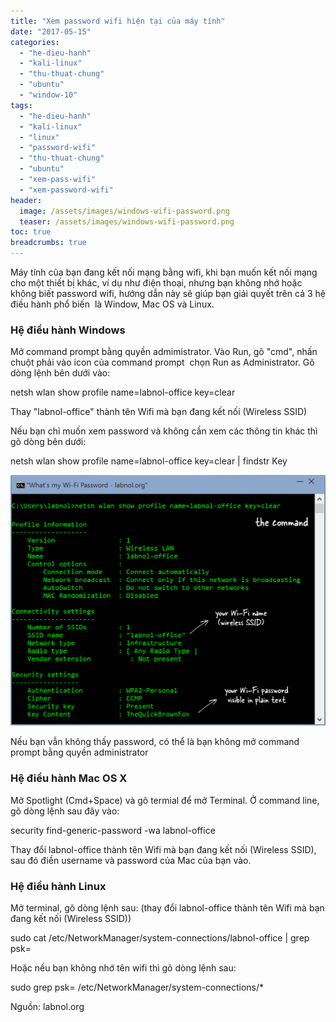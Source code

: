 ```yaml
---
title: "Xem password wifi hiện tại của máy tính"
date: "2017-05-15"
categories: 
  - "he-dieu-hanh"
  - "kali-linux"
  - "thu-thuat-chung"
  - "ubuntu"
  - "window-10"
tags: 
  - "he-dieu-hanh"
  - "kali-linux"
  - "linux"
  - "password-wifi"
  - "thu-thuat-chung"
  - "ubuntu"
  - "xem-pass-wifi"
  - "xem-password-wifi"
header:
  image: /assets/images/windows-wifi-password.png
  teaser: /assets/images/windows-wifi-password.png
toc: true
breadcrumbs: true
---
```


Máy tính của bạn đang kết nối mạng bằng wifi, khi bạn muốn kết nối mạng cho một thiết bị khác, ví dụ như điện thoại, nhưng bạn không nhớ hoặc không biết password wifi, hướng dẫn này sẽ giúp bạn giải quyết trên cả 3 hệ điều hành phổ biến  là Window, Mac OS và Linux.

### Hệ điều hành Windows

Mở command prompt bằng quyền admimistrator. Vào Run, gõ "cmd", nhấn chuột phải vào icon của command prompt  chọn Run as Administrator. Gõ dòng lệnh bên dưới vào:

netsh wlan show profile name=labnol-office key=clear

Thay "labnol-office" thành tên Wifi mà bạn đang kết nối (Wireless SSID)

Nếu bạn chỉ muốn xem password và không cần xem các thông tin khác thì gõ dòng bên dưới:

netsh wlan show profile name=labnol-office key=clear | findstr Key

![If you do not see the WiFi Password](/assets/images/windows-wifi-password.png)

Nếu bạn vẫn không thấy password, có thể là bạn không mở command prompt bằng quyền administrator

### Hệ điều hành Mac OS X

Mở Spotlight (Cmd+Space) và gõ termial để mở Terminal. Ở command line, gõ dòng lệnh sau đây vào:

security find-generic-password -wa labnol-office

Thay đổi labnol-office thành tên Wifi mà bạn đang kết nối (Wireless SSID), sau đó điền username và password của Mac của bạn vào.

### Hệ điều hành Linux

Mở terminal, gõ dòng lệnh sau: (thay đổi labnol-office thành tên Wifi mà bạn đang kết nối (Wireless SSID))

sudo cat /etc/NetworkManager/system-connections/labnol-office | grep psk=

Hoặc nếu bạn không nhớ tên wifi thì gõ dòng lệnh sau:

sudo grep psk= /etc/NetworkManager/system-connections/\*

Nguồn: labnol.org
